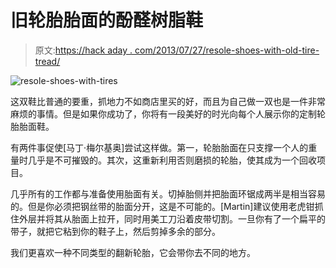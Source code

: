# 旧轮胎胎面的酚醛树脂鞋

> 原文:[https://hack aday . com/2013/07/27/resole-shoes-with-old-tire-tread/](https://hackaday.com/2013/07/27/resole-shoes-with-old-tire-tread/)

![resole-shoes-with-tires](../Images/27713da4303c04a3e02b9c7f05569135.png)

这双鞋比普通的要重，抓地力不如商店里买的好，而且为自己做一双也是一件非常麻烦的事情。但是如果你成功了，你将有一段美好的时光向每个人展示你的定制轮胎胎面鞋。

有两件事促使[马丁·梅尔基奥]尝试这样做。第一，轮胎胎面在只支撑一个人的重量时几乎是不可摧毁的。其次，这重新利用否则磨损的轮胎，使其成为一个回收项目。

几乎所有的工作都与准备使用胎面有关。切掉胎侧并把胎面环锯成两半是相当容易的。但是你必须把钢丝带的胎面分开，这是不可能的。[Martin]建议使用老虎钳抓住外层并将其从胎面上拉开，同时用美工刀沿着皮带切割。一旦你有了一个扁平的带子，就把它粘到你的鞋子上，然后剪掉多余的部分。

我们更喜欢一种不同类型的翻新轮胎，它会带你去不同的地方。